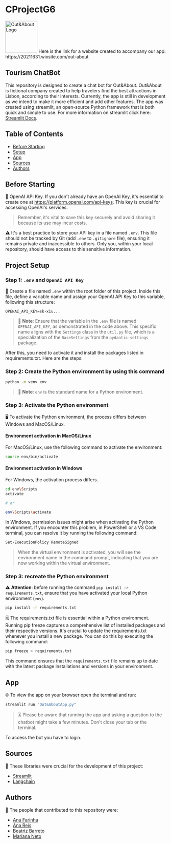 # CProjectG6

<img src="https://github.com/MGN19/CProjectG6/blob/main/Pictures%2C%20Marketing%20%26%20Prompts/Out%26About_logo.jpg" alt="Out&About Logo" height="100"/>
Here is the link for a website created to accompany our app:
https://20211631.wixsite.com/out-about <br>

## Tourism ChatBot
This repository is designed to create a chat bot for Out&About. Out&About is fictional company created to help travelers find the best attractions in Lisbon, according to their interests. Currently, the app is still in development as we intend to make it more efficient and add other features. The app was created using streamlit, an open-source Python framework that is both quick and simple to use. For more information on streamlit click here: [Streamlit Docs](https://docs.streamlit.io/).

## Table of Contents
- [Before Starting](#before-starting)
- [Setup](#project-setup)
- [App](#app)
- [Sources](#sources)
- [Authors](#authors)

## Before Starting

🔑 OpenAI API Key.
If you don't already have an OpenAI Key, it's essential to create one at <https://platform.openai.com/api-keys>. This key is crucial for accessing OpenAI's services.
<br>

> Remember, it's vital to save this key securely and avoid sharing it because its use may incur costs.</font>

⚠️ It's a best practice to store your API key in a file named `.env`. This file should not be tracked by Git (add `.env` to `.gitignore` file), ensuring it remains private and inaccessible to others. Only you, within your local repository, should have access to this sensitive information.

## Project Setup
### Step 1: `.env` and `OpenAI API Key`

📁 Create a file named `.env` within the root folder of this project. Inside this file, define a variable name and assign your OpenAI API Key to this variable, following this structure:
<br>

```text
OPENAI_API_KEY=sk-xiu...
```
> 📝 **Note**: Ensure that the variable in the `.env` file is named `OPENAI_API_KEY`, as demonstrated in the code above. This specific name aligns with the `Settings` class in the `util.py` file, which is a specialization of the `BaseSettings` from the `pydantic-settings` package.

After this, you need to activate it and install the packages listed in requirements.txt. Here are the steps:

### Step 2: Create the Python environment by using this command

```bash
python -m venv env
```

> 📝 **Note**: `env` is the standard name for a Python environment.

### Step 3: Activate the Python environment

🖥️ To activate the Python environment, the process differs between Windows and MacOS/Linux.

#### Environment activation in MacOS/Linux

For MacOS/Linux, use the following command to activate the environment:
<br>

```bash
source env/bin/activate
```
#### Environment activation in Windows

For Windows, the activation process differs.
<br>

```bash
cd env\Scripts
activate

# or

env\Scripts\activate
```

In Windows, permission issues might arise when activating the Python environment. If you encounter this problem, in PowerShell or a VS Code terminal, you can resolve it by running the following command:
<br>

```bash
Set-ExecutionPolicy RemoteSigned
```

> When the virtual environment is activated, you will see the environment name in the command prompt, indicating that you are now working within the virtual environment.

### Step 3: recreate the Python environment

⚠️ **Attention**: </font>before running the command `pip install -r requirements.txt`, ensure that you have activated your local Python environment (`env`).
<br>

```bash
pip install -r requirements.txt
```

🗒️ The requirements.txt file is essential within a Python environment. Running pip freeze captures a comprehensive list of installed packages and their respective versions. It's crucial to update the requirements.txt whenever you install a new package. You can do this by executing the following command:
<br>

```bash
pip freeze > requirements.txt
```

This command ensures that the `requirements.txt` file remains up to date with the latest package installations and versions in your environment.

## App

🌐 To view the app on your browser open the terminal and run:
```bash
streamlit run "Out&AboutApp.py"
```
> ⏳ Please be aware that running the app and asking a question to the chatbot might take a few minutes. Don't close your tab or the terminal.

To access the bot you have to login.

## Sources
📑 These libraries were crucial for the development of this project:
- [Streamlit](https://docs.streamlit.io/)
- [Langchain](https://python.langchain.com/docs/get_started/introduction)

## Authors
👤 The people that contributed to this repository were:
- [Ana Farinha](https://github.com/AnaBFarinha) <br>
- [Ana Reis](https://github.com/ceiareis) <br>
- [Beatriz Barreto](https://github.com/beat-b) <br>
- [Mariana Neto](https://github.com/MGN19) 
